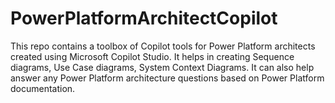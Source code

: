 # PowerPlatformArchitectCopilot
This repo contains a toolbox of Copilot tools for Power Platform architects created using Microsoft Copilot Studio.
 It helps in creating Sequence diagrams, Use Case diagrams, System Context Diagrams. It can also help answer any Power Platform architecture questions based on Power Platform documentation.
